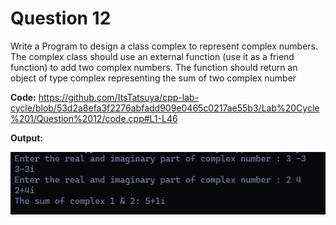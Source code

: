 Question 12
========

Write a Program to design a class complex to represent complex numbers. The
complex class should use an external function (use it as a friend function) to
add two complex numbers. The function should return an object of type
complex representing the sum of two complex number


**Code:**
https://github.com/ItsTatsuya/cpp-lab-cycle/blob/53d2a8efa3f2276abfadd909e0465c0217ae55b3/Lab%20Cycle%201/Question%2012/code.cpp#L1-L46

**Output:**


![image](/Lab%20Cycle%201/Question%2012/output.PNG)
